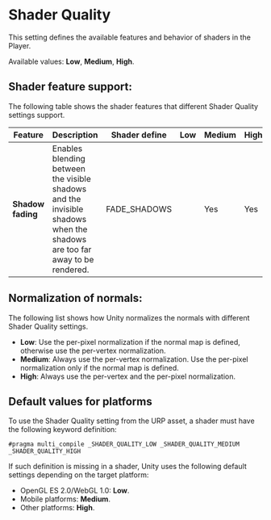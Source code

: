 # Shader Quality

This setting defines the available features and behavior of shaders in the Player.

Available values: __Low__, __Medium__, __High__.

## Shader feature support:

The following table shows the shader features that different Shader Quality settings support.

| __Feature__         | __Description__           | __Shader define__ | __Low__    | __Medium__ | __High__   |
| ------------------- | ------------------------- | ----------------- | ---------- | ---------- | ---------- |
| __Shadow fading__   | Enables blending between the visible shadows and the invisible shadows when the shadows are too far away to be rendered.              | FADE_SHADOWS |   | Yes | Yes |

## Normalization of normals:

The following list shows how Unity normalizes the normals with different Shader Quality settings.

* __Low__: Use the per-pixel normalization if the normal map is defined, otherwise use the per-vertex normalization.
* __Medium__: Always use the per-vertex normalization. Use the per-pixel normalization only if the normal map is defined.
* __High__: Always use the per-vertex and the per-pixel normalization.

## Default values for platforms

To use the Shader Quality setting from the URP asset, a shader must have the following keyword definition:

```
#pragma multi_compile _SHADER_QUALITY_LOW _SHADER_QUALITY_MEDIUM _SHADER_QUALITY_HIGH
```

If such definition is missing in a shader, Unity uses the following default settings depending on the target platform:

* OpenGL ES 2.0/WebGL 1.0: __Low__.
* Mobile platforms: __Medium__.
* Other platforms: __High__.

